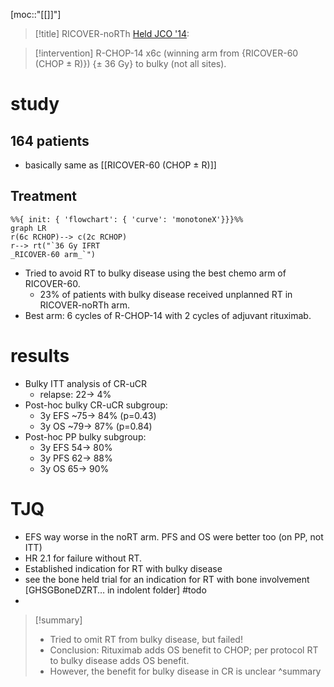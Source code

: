 [moc::"[[]]"]
>[!title]
> RICOVER-noRTh [Held JCO '14](https://ascopubs.org/doi/full/10.1200/JCO.2013.51.4505):

>[!intervention] 
> R-CHOP-14 x6c (winning arm from {RICOVER-60 (CHOP ± R)}) {± 36 Gy} to bulky (not all sites).

# study
## 164 patients
- basically same as [[RICOVER-60 (CHOP ± R)]]

## Treatment
```mermaid
%%{ init: { 'flowchart': { 'curve': 'monotoneX'}}}%%
graph LR
r(6c RCHOP)--> c(2c RCHOP)
r--> rt("`36 Gy IFRT
_RICOVER-60 arm_`")
```
- Tried to avoid RT to bulky disease using the best chemo arm of RICOVER-60. 
	- 23% of patients with bulky disease received unplanned RT in RICOVER-noRTh arm.
- Best arm: 6 cycles of R-CHOP-14 with 2 cycles of adjuvant rituximab.

# results
- Bulky ITT analysis of CR-uCR 
	- relapse: 22→ 4%
- Post-hoc bulky CR-uCR subgroup: 
	- 3y EFS ~75→ 84% (p=0.43) 
	- 3y OS ~79→ 87% (p=0.84)
- Post-hoc PP bulky subgroup: 
	- 3y EFS 54→ 80% 
	- 3y PFS 62→ 88%
	- 3y OS 65→ 90%

# TJQ
- EFS way worse in the noRT arm. PFS and OS were better too (on PP, not ITT)
- HR 2.1 for failure without RT. 
- Established indication for RT with bulky disease
- see the bone held trial for an indication for RT with bone involvement [GHSGBoneDZRT… in indolent folder] #todo
- 

>[!summary] 
> - Tried to omit RT from bulky disease, but failed!
> - Conclusion: Rituximab adds OS benefit to CHOP; per protocol RT to bulky disease adds OS benefit.
> - However, the benefit for bulky disease in CR is unclear
>^summary
